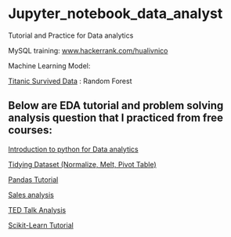 # Jupyter_notebook_data_analyst
Tutorial and Practice for Data analytics

MySQL training:
www.hackerrank.com/hualivnico



Machine Learning Model:

[Titanic Survived Data](https://github.com/nico2997/Jupyter_notebook_data_analyst/tree/main/RandomForestModel) : Random Forest 




## Below are EDA tutorial and problem solving analysis question that I practiced from free courses:

[Introduction to python for Data analytics](https://github.com/nico2997/Jupyter_notebook_data_analyst/tree/main/Exercise)

[Tidying Dataset (Normalize, Melt, Pivot Table)](https://github.com/nico2997/Jupyter_notebook_data_analyst/tree/main/Tidying%20dataset%20-%20Normalize%2C%20melt()%2C%20pivot_table())

[Pandas Tutorial](https://github.com/nico2997/Jupyter_notebook_data_analyst/tree/main/Pandas%20tutorial) 

[Sales analysis](https://github.com/nico2997/Jupyter_notebook_data_analyst/tree/main/Sales%20Analysis)

[TED Talk Analysis](https://github.com/nico2997/Jupyter_notebook_data_analyst/tree/main/TED_talk_analysis)

[Scikit-Learn Tutorial](https://github.com/nico2997/Jupyter_notebook_data_analyst/tree/main/Machine%20Learning%20Tutorial)

